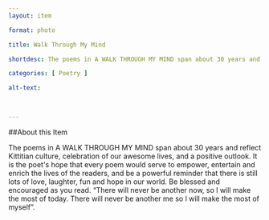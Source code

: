 ```yaml
--- 
layout: item 

format: photo 

title: Walk Through My Mind  

shortdesc: The poems in A WALK THROUGH MY MIND span about 30 years and reflect Kittitian culture, celebration of our awesome lives, and a positive outlook.

categories: [ Poetry ] 

alt-text:  

 

--- 
```


##About this Item 

The poems in A WALK THROUGH MY MIND span about 30 years and reflect Kittitian culture, celebration of our awesome lives, and a positive outlook. It is the poet's hope that every poem would serve to empower, entertain and enrich the lives of the readers, and be a powerful reminder that there is still lots of love, laughter, fun and hope in our world. Be blessed and encouraged as you read. “There will never be another now, so l will make the most of today. There will never be another me so l will make the most of myself”. 
